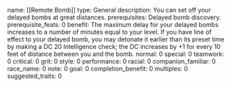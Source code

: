 name: [[Remote Bomb]]
type: General
description: You can set off your delayed bombs at great distances.
prerequisites: Delayed bomb discovery.
prerequisite_feats: 0
benefit: The maximum delay for your delayed bombs increases to a number of minutes equal to your level. If you have line of effect to your delayed bomb, you may detonate it earlier than its preset time by making a DC 20 Intelligence check; the DC increases by +1 for every 10 feet of distance between you and the bomb.
normal: 0
special: 0
teamwork: 0
critical: 0
grit: 0
style: 0
performance: 0
racial: 0
companion_familiar: 0
race_name: 0
note: 0
goal: 0
completion_benefit: 0
multiples: 0
suggested_traits: 0
